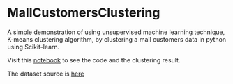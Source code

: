 # MallCustomersClustering

A simple demonstration of using unsupervised machine learning technique, K-means clustering algorithm, by clustering a mall customers data in python using Scikit-learn.

Visit this [notebook](https://github.com/rakaadi/MallCustomersClustering/blob/master/Customers_clustering.ipynb) to see the code and the clustering result.

The dataset source is [here](https://www.kaggle.com/vjchoudhary7/customer-segmentation-tutorial-in-python)
